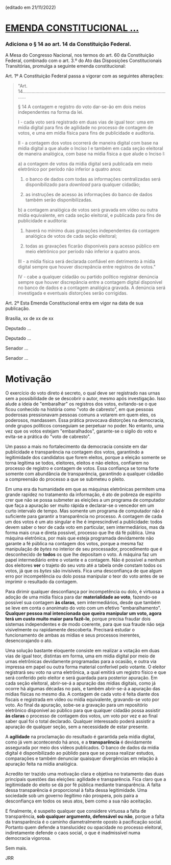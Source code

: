 (editado em 21/11/2022)

# [EMENDA CONSTITUCIONAL ...](https://www.camara.leg.br/propostas-legislativas/2220292)

### Adiciona o § 14 ao art. 14 da Constituição Federal.


A Mesa do Congresso Nacional, nos termos do art. 60 da Constituição Federal, combinado com o art. 3.º do Ato das Disposições Constitucionais Transitórias, promulga a seguinte emenda constitucional:

Art. 1º A Constituição Federal passa a vigorar com as seguintes alterações:

> "Art. 14.....................................................................................................................
>
> § 14 A contagem e registro do voto dar-se-ão em dois meios independentes na forma da lei.
>
> I - cada voto será registrado em duas vias de igual teor: uma em mídia digital para fins de agilidade no processo de contagem de votos, e uma em mídia física para fins de publicidade e auditoria.
>
> II - a contagem dos votos ocorrerá de maneira digital com base na mídia digital a que alude o Inciso I e também em cada seção eleitoral de maneira analógica, com base na mídia física a que alude o Inciso I:
> 
> a) a contagem de votos da mídia digital será publicada em meio eletrônico por período não inferior a quatro anos:
> 
> 1. o banco de dados com todas as informações centralizadas será disponibilizado para _download_ para qualquer cidadão;
> 
> 2. as instruções de acesso às informações do banco de dados também serão disponibilizadas.
>
> b) a contagem analógica de votos será gravada em vídeo ou outra mídia equivalente, em cada seção eleitoral, e publicada para fins de publicidade e auditoria:
>
> 1. haverá no mínimo duas gravações independentes da contagem analógica de votos de cada seção eleitoral;
>
> 2. todas as gravações ficarão disponíveis para acesso público em meio eletrônico por período não inferior a quatro anos.
> 
> III - a mídia física será declarada confiável em detrimento à mídia digital sempre que houver discrepância entre registros de votos."
> 
> IV - cabe a qualquer cidadão ou partido político registrar denúncia sempre que houver discrepância entre a contagem digital disponível no banco de dados e a contagem analógica gravada. A denúncia será investigada e eventuais distorções serão corrigidas.

Art. 2º Esta Emenda Constitucional entra em vigor na data de sua publicação.

Brasília, xx de xx de xx

Deputado ...

Deputado ...

Senador ...

Senador ...



# Motivação

O exercício do voto direto é secreto, o qual deve ser registrado nas urnas sem a possibilidade de se descobrir o autor, mesmo após investigação. Isso alude a ideia de "embaralhar" os registros dos votos, evitando-se o que ficou conhecido na história como "voto de cabresto", em que pessoas poderosas pressionavam pessoas comuns a votarem em quem eles, os poderosos, mandassem. Essa prática provocava distorções na democracia, onde grupos políticos conseguiam se perpetuar no poder. No entanto, uma vez que os votos estejam "embaralhados", garante-se o sigilo do voto e evita-se a prática do "voto de cabresto". 

Um passo a mais no fortalecimento da democracia consiste em dar publicidade e transparência na contagem dos votos, garantindo a legitimidade dos candidatos que forem eleitos, porque a eleição somente se torna legítima se todos, eleitores, eleitos e não eleitos, confiarem no processo de registro e contagem de votos. Essa confiança se torna forte somente com abundância de transparência, garantindo a qualquer cidadão a compreensão do processo a que se submeteu o pleito.

Em uma era da humanidade em que as máquinas eletrônicas permitem uma grande rapidez no tratamento da informação, é ato de pobreza de espírito crer que não se possa submeter as eleições a um programa de computador que faça a apuração ser muito rápida e declarar-se o vencedor em um curto intervalo de tempo. Mas somente um programa de computador não é suficiente para garantir a transparência no processo. A contagem de cada um dos votos é um ato singular e lhe é imprescindível a publicidade: todos devem saber o teor de cada voto em particular, sem intermediários, mas da forma mais crua e direta possível, processo que lhe dá fé pública. Uma máquina eletrônica, por mais que esteja programada devidamente não garante a fé pública na contagem dos votos, porque a mesma faz manipulação de _bytes_ no interior de seu processador, procedimento que é desconhecido de **todos** os que lhe depositam o voto. A máquina faz um papel intermediário entre o votante e a contagem. Não é possível a nenhum dos eleitores **ver** o trajeto do seu voto até a tabela onde constam todos os votos, já que os _bytes_ são invisíveis. Fica uma desconfiança de que algum erro por incompetência ou dolo possa manipular o teor do voto antes de se imprimir o resultado da contagem. 

Para dirimir qualquer desconfiança por incompetência ou dolo, é virtuosa a adoção de uma mídia física para dar **materialidade ao voto**, fazendo-se possível sua contagem **às claras**, sem intermediários, desde que também se leve em conta o anonimato do voto com um efetivo "embaralhamento". **Qualquer pessoa mal intencionada que queira manipular um voto, agora terá um custo muito maior para fazê-lo**, porque precisa fraudar dois sistemas independentes e de modo coerente, para que sua fraude não seja visivelmente ou rapidamente descoberta. Precisará estudar o funcionamento de ambas as mídias e seus processos inerentes, desencorajando o ato.

Uma solução bastante eloquente consiste em realizar a votação em duas vias de igual teor, distintas em forma, uma em mídia digital por meio de urnas eletrônicas devidamente programadas para a ocasião, e outra via impressa em papel ou outra forma material conferível pelo votante. O eleitor registrará seu voto na urna eletrônica, a qual emitirá um registro físico e que será conferido pelo eleitor e será guardada para posterior apuração. Em cada seção eleitoral, abrir-se-á a apuração das mídias digitais, como já ocorre há algumas décadas no país, e também abrir-se-á a apuração das mídias físicas no mesmo dia. A contagem de cada voto é feita diante dos fiscais e registrada em vídeo ou mídia equivalente, gravando-se voto por voto. Ao final da apuração, sobe-se a gravação para um repositório eletrônico disponível ao público para que qualquer cidadão possa assistir **às claras** o processo de contagem dos votos, um voto por vez e ao final saber qual foi o total declarado. Qualquer interessado poderá assistir a apuração de qualquer seção, sem a necessidade de estar presente. 

A **agilidade** na proclamação do resultado é garantida pela mídia digital, como já vem acontecendo há anos, e a **transparência** é devidamente assegurada por meio dos vídeos publicados. O banco de dados da mídia digital é disponibilizado ao públido para que se possa realizar estudos, comparações e também denunciar quaisquer divergências em relação à apuração feita na mídia analógica. 

Acredito ter trazido uma motivação clara e objetiva no tratamento das duas principais questões das eleições: agilidade e transparência. Fica claro que a legitimidade do eleito se dá por fé pública mediante transparência. A falta dessa transparência é proporcional à falta dessa legitimidade. Uma sociedade sob um governo ilegítimo não prospera, pois paira a desconfiança em todos os seus atos, bem como a sua não aceitação. 

E finalmente, é suspeito qualquer que considere virtuosa a falta de transparência, **sob qualquer argumento, defensável ou não**, porque a falta da transparência é o caminho diametralmente oposto à pacificação social. Portanto quem defende a translucidez ou opacidade no processo eleitoral, indiretamente defende o caos social, o que é inadmissível numa democracia vigorosa.

Sem mais.

JRR





